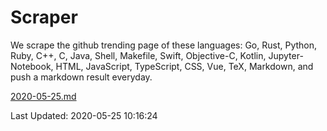 # Scraper

We scrape the github trending page of these languages: Go, Rust, Python, Ruby, C++, C, Java, Shell, Makefile, Swift, Objective-C, Kotlin, Jupyter-Notebook, HTML, JavaScript, TypeScript, CSS, Vue, TeX, Markdown, and push a markdown result everyday.

[2020-05-25.md](https://github.com/yangwenmai/Scraper/blob/master/2020-05-25.md)

Last Updated: 2020-05-25 10:16:24